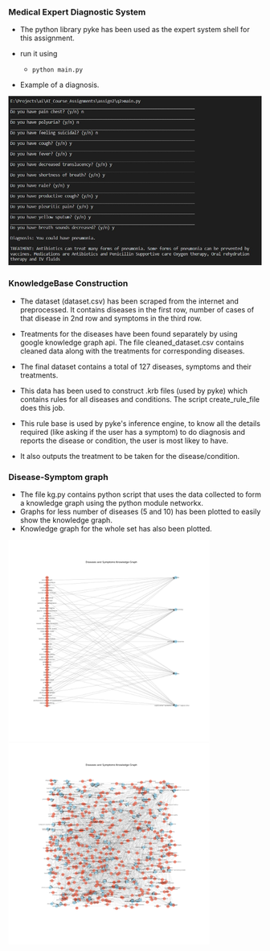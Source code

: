 ### Medical Expert Diagnostic System
- The python library <bold>pyke</bold> has been used as the expert system shell for this assignment.
 
- run it using

    - <code>python main.py</code>

- Example of a diagnosis.

<img src='example.jpg'>

### KnowledgeBase Construction
- The dataset (dataset.csv) has been scraped from the internet and preprocessed.
It contains diseases in the first row, number of cases of that disease in 2nd row and
symptoms in the third row.

- Treatments for the diseases have been found separately by using google knowledge graph api. The file cleaned_dataset.csv contains cleaned data along with the treatments for corresponding diseases.

- The final dataset contains a total of 127 diseases, symptoms and their treatments.

- This data has been used to construct .krb files (used by pyke) which contains rules for all diseases and conditions. The script create_rule_file does this job.

- This rule base is used by pyke's inference engine, to know all the details
required (like asking if the user has a symptom) to do diagnosis and reports the disease or condition, the user is most likey to have.

- It also outputs the treatment to be taken for the disease/condition.

### Disease-Symptom graph
- The file kg.py contains python script that uses the data collected to form
a knowledge graph using the python module networkx. 
- Graphs for less number of diseases (5 and 10) has been plotted to easily show the knowledge graph.
- Knowledge graph for the whole set has also been plotted. 

<img src='./graphs/Knowledge_Graph_5_diseases.png' style="height:400px; width:400px;">
<img src='./graphs/Knowledge_Graph_all_diseases.png' style="height:400px; width:400px;">





